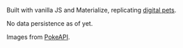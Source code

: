 Built with vanilla JS and Materialize, replicating <a href="https://en.wikipedia.org/wiki/Digital_pet">digital pets</a>.

No data persistence as of yet.

Images from <a href="https://pokeapi.co/">PokeAPI</a>.
